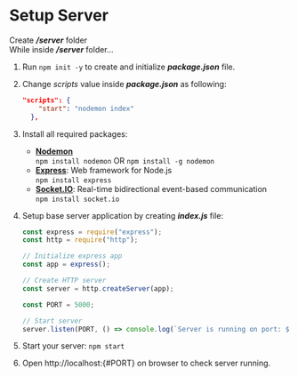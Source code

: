 # Setup Server

Create _**/server**_ folder</br>
While inside _**/server**_ folder...

1. Run `npm init -y` to create and initialize _**package.json**_ file.

2. Change _scripts_ value inside _**package.json**_ as following:

   ```json
   "scripts": {
       "start": "nodemon index"
     },
   ```

3. Install all required packages:

   - [**Nodemon**](https://www.npmjs.com/package/nodemon)</br>
     `npm install nodemon` OR `npm install -g nodemon`
   - [**Express**](https://www.npmjs.com/package/express): Web framework for Node.js</br>
     `npm install express`
   - [**Socket.IO**](https://www.npmjs.com/package/socket.io): Real-time bidirectional event-based communication</br>
     `npm install socket.io`

4. Setup base server application by creating _**index.js**_ file:

   ```js
   const express = require("express");
   const http = require("http");

   // Initialize express app
   const app = express();

   // Create HTTP server
   const server = http.createServer(app);

   const PORT = 5000;

   // Start server
   server.listen(PORT, () => console.log(`Server is running on port: ${PORT}`));
   ```

5. Start your server: `npm start`

6. Open http://localhost:{#PORT} on browser to check server running.
